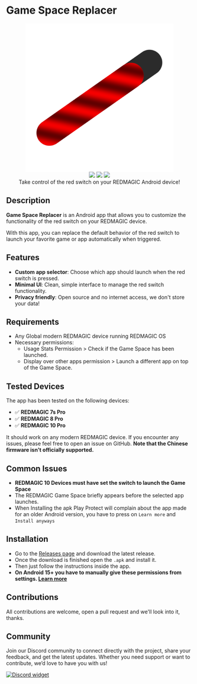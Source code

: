 # Game Space Replacer

<div align="center">
<img align=center src="img/app_icon_transparent.png" width="400">
</div>
<div align="center">
  <img src="https://img.shields.io/github/v/release/TheRealCrazyfuy/GameSpaceReplacer?&style=flat-square&color=5b5ef7&display_name=release">
  <img src="https://img.shields.io/badge/kotlin-5b5ef7.svg?logo=kotlin&logoColor=white&style=flat-square">
  <img src="https://img.shields.io/badge/Android_Studio-5b5ef7?logo=android-studio&logoColor=white&style=flat-square">
</div>
  </div>
<div align="center">
  Take control of the red switch on your REDMAGIC Android device!
</div>

## Description

**Game Space Replacer** is an Android app that allows you to customize the functionality of the red switch on your REDMAGIC device.

With this app, you can replace the default behavior of the red switch to launch your favorite game or app automatically when triggered.

## Features

- **Custom app selector**: Choose which app should launch when the red switch is pressed.
- **Minimal UI**: Clean, simple interface to manage the red switch functionality.
- **Privacy friendly**: Open source and no internet access, we don't store your data!

## Requirements

- Any Global modern REDMAGIC device running REDMAGIC OS
- Necessary permissions:
  - Usage Stats Permission > Check if the Game Space has been launched.
  - Display over other apps permission > Launch a different app on top of the Game Space.

## Tested Devices

The app has been tested on the following devices:

- ✅ **REDMAGIC 7s Pro**
- ✅ **REDMAGIC 8 Pro**
- ✅ **REDMAGIC 10 Pro**

It should work on any modern REDMAGIC device. If you encounter any issues, please feel free to open an issue on GitHub. **Note that the Chinese firmware isn't officially supported.**

## Common Issues
- **REDMAGIC 10 Devices must have set the switch to launch the Game Space**
- The REDMAGIC Game Space briefly appears before the selected app launches.
- When Installing the apk Play Protect will complain about the app made for an older Android version, you have to press on `Learn more` and `Install anyways`

## Installation
- Go to the [Releases page](https://github.com/TheRealCrazyfuy/GameSpaceReplacer/releases) and download the latest release.
- Once the download is finished open the `.apk` and install it.
- Then just follow the instructions inside the app.
- **On Android 15+ you have to manually give these permissions from settings. [Learn more](https://www.androidpolice.com/android-15-sideloading-restrictions-bad-users/)**

## Contributions
All contributions are welcome, open a pull request and we'll look into it, thanks.

## Community
Join our Discord community to connect directly with the project, share your feedback, and get the latest updates. Whether you need support or want to contribute, we’d love to have you with us!

[![Discord widget](https://discord.com/api/guilds/942133699523272704/widget.png?style=banner2)](https://discord.gg/Hc4UPXqc4j)

